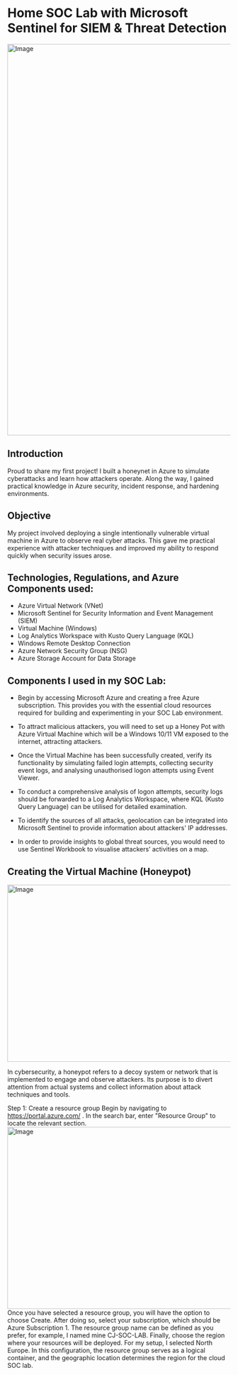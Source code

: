 # Home SOC Lab with Microsoft Sentinel for SIEM &amp; Threat Detection
<img width="1339" height="884" alt="Image" src="https://github.com/user-attachments/assets/e0cd1ed1-fec4-481a-ad7f-15422821daa1" />

## Introduction

Proud to share my first project! I built a honeynet in Azure to simulate cyberattacks and learn how attackers operate. Along the way, I gained practical knowledge in Azure security, incident response, and hardening environments.


## Objective
My project involved deploying a single intentionally vulnerable virtual machine in Azure to observe real cyber attacks. This gave me practical experience with attacker techniques and improved my ability to respond quickly when security issues arose.

## Technologies, Regulations, and Azure Components used:

- Azure Virtual Network (VNet)
- Microsoft Sentinel for Security Information and Event Management (SIEM)
- Virtual Machine (Windows)
- Log Analytics Workspace with Kusto Query Language (KQL)
- Windows Remote Desktop Connection
- Azure Network Security Group (NSG)
- Azure Storage Account for Data Storage

## Components I used in my SOC Lab:

-	Begin by accessing Microsoft Azure and creating a free Azure subscription. This provides you with the essential cloud resources required for building and experimenting in your SOC Lab environment.

- To attract malicious attackers, you will need to set up a Honey Pot with Azure Virtual Machine which will be a Windows 10/11 VM exposed to the internet, attracting attackers.

- Once the Virtual Machine has been successfully created, verify its functionality by simulating failed login attempts, collecting security event logs, and analysing unauthorised logon attempts using Event Viewer.

-	To conduct a comprehensive analysis of logon attempts, security logs should be forwarded to a Log Analytics Workspace, where KQL (Kusto Query Language) can be utilised for detailed examination.

-	To identify the sources of all attacks, geolocation can be integrated into Microsoft Sentinel to provide information about attackers' IP addresses.

-	In order to provide insights to global threat sources, you would need to use Sentinel Workbook to visualise attackers’ activities on a map.


## Creating the Virtual Machine (Honeypot)
<img width="512" height="400" alt="Image" src="https://github.com/user-attachments/assets/b047aa85-362e-46dc-8e6e-1467e4f7cf49" />

In cybersecurity, a honeypot refers to a decoy system or network that is implemented to engage and observe attackers. Its purpose is to divert attention from actual systems and collect information about attack techniques and tools.

Step 1: Create a resource group
Begin by navigating to https://portal.azure.com/ . In the search bar, enter "Resource Group" to locate the relevant section.
<img width="2468" height="411" alt="Image" src="https://github.com/user-attachments/assets/33c21b37-c36b-411a-ad6c-1bac82fd4141" />
Once you have selected a resource group, you will have the option to choose Create. After doing so, select your subscription, which should be Azure Subscription 1. The resource group name can be defined as you prefer, for example, I named mine CJ-SOC-LAB. Finally, choose the region where your resources will be deployed. For my setup, I selected North Europe. In this configuration, the resource group serves as a logical container, and the geographic location determines the region for the cloud SOC lab.

